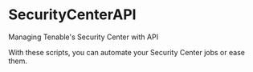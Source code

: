 # SecurityCenterAPI
Managing Tenable's Security Center with API


With these scripts, you can automate your Security Center jobs or ease them.
